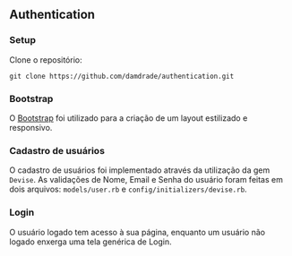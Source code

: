 ## Authentication
### Setup
Clone o repositório:
```
git clone https://github.com/damdrade/authentication.git
```

### Bootstrap
O [Bootstrap](https://getbootstrap.com/) foi utilizado para a criação de um layout estilizado e responsivo.

### Cadastro de usuários
O cadastro de usuários foi implementado através da utilização da gem `Devise`. As validações de Nome, Email e Senha do usuário foram feitas em dois arquivos: `models/user.rb` e `config/initializers/devise.rb`.

### Login
O usuário logado tem acesso à sua página, enquanto um usuário não logado enxerga uma tela genérica de Login.
